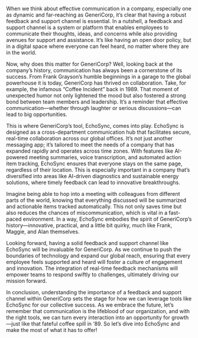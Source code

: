 When we think about effective communication in a company, especially one as dynamic and far-reaching as GeneriCorp, it’s clear that having a robust feedback and support channel is essential. In a nutshell, a feedback and support channel is a system or platform that enables employees to communicate their thoughts, ideas, and concerns while also providing avenues for support and assistance. It’s like having an open door policy, but in a digital space where everyone can feel heard, no matter where they are in the world.

Now, why does this matter for GeneriCorp? Well, looking back at the company’s history, communication has always been a cornerstone of its success. From Frank Grayson’s humble beginnings in a garage to the global powerhouse it is today, GeneriCorp has thrived on collaboration. Take, for example, the infamous “Coffee Incident” back in 1989. That moment of unexpected humor not only lightened the mood but also fostered a strong bond between team members and leadership. It’s a reminder that effective communication—whether through laughter or serious discussions—can lead to big opportunities. 

This is where GeneriCorp’s tool, EchoSync, comes into play. EchoSync is designed as a cross-department communication hub that facilitates secure, real-time collaboration across our global offices. It’s not just another messaging app; it’s tailored to meet the needs of a company that has expanded rapidly and operates across time zones. With features like AI-powered meeting summaries, voice transcription, and automated action item tracking, EchoSync ensures that everyone stays on the same page, regardless of their location. This is especially important in a company that’s diversified into areas like AI-driven diagnostics and sustainable energy solutions, where timely feedback can lead to innovative breakthroughs.

Imagine being able to hop into a meeting with colleagues from different parts of the world, knowing that everything discussed will be summarized and actionable items tracked automatically. This not only saves time but also reduces the chances of miscommunication, which is vital in a fast-paced environment. In a way, EchoSync embodies the spirit of GeneriCorp’s history—innovative, practical, and a little bit quirky, much like Frank, Maggie, and Alan themselves.

Looking forward, having a solid feedback and support channel like EchoSync will be invaluable for GeneriCorp. As we continue to push the boundaries of technology and expand our global reach, ensuring that every employee feels supported and heard will foster a culture of engagement and innovation. The integration of real-time feedback mechanisms will empower teams to respond swiftly to challenges, ultimately driving our mission forward.

In conclusion, understanding the importance of a feedback and support channel within GeneriCorp sets the stage for how we can leverage tools like EchoSync for our collective success. As we embrace the future, let’s remember that communication is the lifeblood of our organization, and with the right tools, we can turn every interaction into an opportunity for growth—just like that fateful coffee spill in ‘89. So let’s dive into EchoSync and make the most of what it has to offer!
